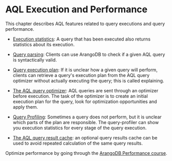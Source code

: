 AQL Execution and Performance
=============================

This chapter describes AQL features related to query executions and query performance.

* [Execution statistics](QueryStatistics.md): A query that has been executed also returns statistics about its execution. 

* [Query parsing](ParsingQueries.md): Clients can use ArangoDB to check if a given AQL query is syntactically valid. 

* [Query execution plan](ExplainingQueries.md): If it is unclear how a given query will perform, clients can retrieve a query's execution plan from the AQL query optimizer without actually executing the query; this is called explaining.

* [The AQL query optimizer](Optimizer.md): AQL queries are sent through an optimizer before execution. The task of the optimizer is to create an initial execution plan for the query, look for optimization opportunities and apply them.

* [Query Profiling](QueryProfiler.md): Sometimes a query does not perform, but it is unclear which 
parts of the plan are responsible. The query-profiler can show you execution statistics for every
stage of the query execution.

* [The AQL query result cache](QueryCache.md): an optional query results cache can be used to avoid repeated calculation of the same query results.

Optimize performance by going through the [ArangoDB Performance course](https://www.arangodb.com/arangodb-performance-course/).
